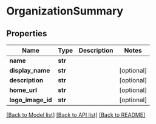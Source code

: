 # OrganizationSummary

## Properties
Name | Type | Description | Notes
------------ | ------------- | ------------- | -------------
**name** | **str** |  | 
**display_name** | **str** |  | [optional] 
**description** | **str** |  | [optional] 
**home_url** | **str** |  | [optional] 
**logo_image_id** | **str** |  | [optional] 

[[Back to Model list]](../README.md#documentation-for-models) [[Back to API list]](../README.md#documentation-for-api-endpoints) [[Back to README]](../README.md)

